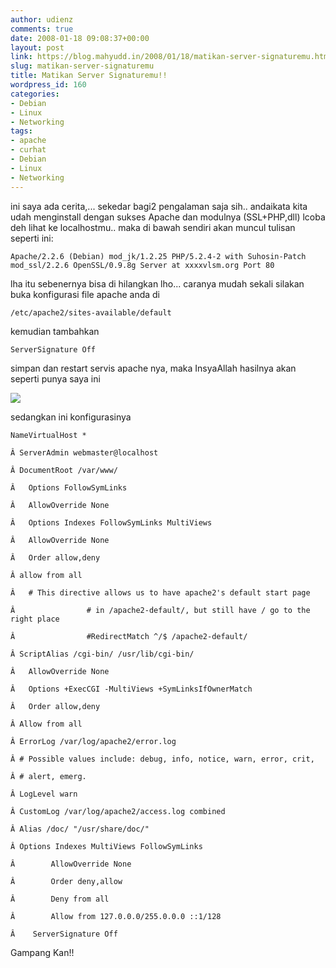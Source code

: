 ```yaml
---
author: udienz
comments: true
date: 2008-01-18 09:08:37+00:00
layout: post
link: https://blog.mahyudd.in/2008/01/18/matikan-server-signaturemu.html
slug: matikan-server-signaturemu
title: Matikan Server Signaturemu!!
wordpress_id: 160
categories:
- Debian
- Linux
- Networking
tags:
- apache
- curhat
- Debian
- Linux
- Networking
---
```


ini saya ada cerita,... sekedar bagi2 pengalaman saja sih..
andaikata kita udah menginstall dengan sukses Apache dan modulnya (SSL+PHP,dll) lcoba deh lihat ke localhostmu.. maka di bawah sendiri akan muncul tulisan seperti ini:

    
    Apache/2.2.6 (Debian) mod_jk/1.2.25 PHP/5.2.4-2 with Suhosin-Patch mod_ssl/2.2.6 OpenSSL/0.9.8g Server at xxxxvlsm.org Port 80


lha itu sebenernya bisa di hilangkan lho...
caranya mudah sekali silakan buka konfigurasi file apache anda di

    
    /etc/apache2/sites-available/default


kemudian tambahkan

    
    ServerSignature Off


simpan dan restart servis apache nya, maka InsyaAllah hasilnya akan seperti punya saya ini

![](http://farm3.static.flickr.com/2137/2200766833_5fce59f9a1_o.png)

sedangkan ini konfigurasinya

    
    NameVirtualHost *
    
    Â ServerAdmin webmaster@localhost
    
    Â DocumentRoot /var/www/
    
    Â 	Options FollowSymLinks
    
    Â 	AllowOverride None
    
    Â 	Options Indexes FollowSymLinks MultiViews
    
    Â 	AllowOverride None
    
    Â 	Order allow,deny
    
    Â allow from all
    
    Â 	# This directive allows us to have apache2's default start page
    
    Â                # in /apache2-default/, but still have / go to the right place
    
    Â                #RedirectMatch ^/$ /apache2-default/
    
    Â ScriptAlias /cgi-bin/ /usr/lib/cgi-bin/
    
    Â 	AllowOverride None
    
    Â 	Options +ExecCGI -MultiViews +SymLinksIfOwnerMatch
    
    Â 	Order allow,deny
    
    Â Allow from all
    
    Â ErrorLog /var/log/apache2/error.log
    
    Â # Possible values include: debug, info, notice, warn, error, crit,
    
    Â # alert, emerg.
    
    Â LogLevel warn
    
    Â CustomLog /var/log/apache2/access.log combined
    
    Â Alias /doc/ "/usr/share/doc/"
    
    Â Options Indexes MultiViews FollowSymLinks
    
    Â        AllowOverride None
    
    Â        Order deny,allow
    
    Â        Deny from all
    
    Â        Allow from 127.0.0.0/255.0.0.0 ::1/128
    
    Â    ServerSignature Off


Gampang Kan!!
